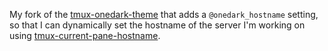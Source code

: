 My fork of the [tmux-onedark-theme](https://github.com/odedlaz/tmux-onedark-theme) that adds a `@onedark_hostname` setting, so that I can dynamically set the hostname of the server I'm working on using [tmux-current-pane-hostname](https://github.com/soyuka/tmux-current-pane-hostname/).
